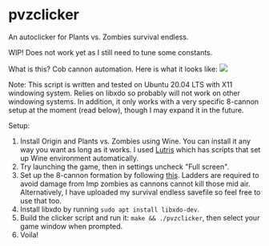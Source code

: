 # pvzclicker
An autoclicker for Plants vs. Zombies survival endless.

WIP! Does not work yet as I still need to tune some constants.

What is this?
Cob cannon automation. Here is what it looks like:
![](demo.gif)

Note:
This script is written and tested on Ubuntu 20.04 LTS with X11 windowing system. Relies on libxdo so probably will not work on other windowing systems. In addition, it only works with a very specific 8-cannon setup at the moment (read below), though I may expand it in the future.

Setup:
1. Install Origin and Plants vs. Zombies using Wine. You can install it any way you want as long as it works. I used [Lutris](https://lutris.net/) which has scripts that set up Wine environment automatically.
2. Try launching the game, then in settings uncheck "Full screen".
3. Set up the 8-cannon formation by following [this](https://www.youtube.com/playlist?list=PLKW1764DaXcoU66mAx3gZ7A3WMcOMGkq1). Ladders are required to avoid damage from Imp zombies as cannons cannot kill those mid air. Alternatively, I have uploaded my survival endless savefile so feel free to use that too.
4. Install libxdo by running `sudo apt install libxdo-dev`.
5. Build the clicker script and run it: `make && ./pvzclicker`, then select your game window when prompted.
6. Voila!